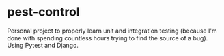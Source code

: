 # pest-control
Personal project to properly learn unit and integration testing (because I'm done with spending countless hours trying to find the source of a bug). Using Pytest and Django.
